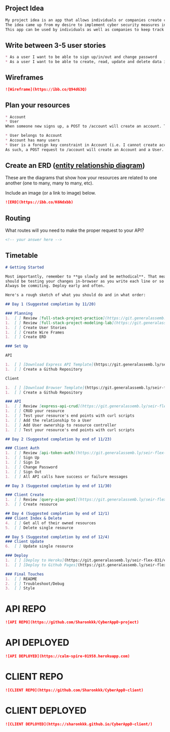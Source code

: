 ## Project Idea

```md
My project idea is an app that allows individuals or companies create checkpoint on the cybersecurity measures they have implemented into their companies or even personal lives.
The idea came up from my desire to implement cyber security measures into my personal life. 
This app can be used by individuals as well as companies to keep track of the cyber security measures they have implemented and clearly evaluate its effects.
```

## Write between 3-5 user stories


```md
* As a user I want to be able to sign up/in/out and change password
* As a user I want to be able to create, read, update and delete data in a database

```

## Wireframes


```md
![Wireframe](https://ibb.co/Q94dG3Q)
```

## Plan your resources


```md
* Account
* User
When someone new signs up, a POST to /account will create an account. The relationship between Account and User as follows:

* User belongs to Account
* Account has many users
* User is a foreign key constraint in Account (i.e. I cannot create account without a User)
As such, a POST request to /account will create an Account and a User. 

```

## Create an ERD ([entity relationship diagram](https://www.visual-paradigm.com/guide/data-modeling/what-is-entity-relationship-diagram/))

These are the diagrams that show how your resources are related to one another
(one to many, many to many, etc).

Include an image (or a link to image) below.

```md
![ERD](https://ibb.co/K6Ndxbb)
```

## Routing

What routes will you need to make the proper request to your API?

```md
<!-- your answer here -->
```

## Timetable


```md
# Getting Started

Most importantly, remember to **go slowly and be methodical**. That means you
should be testing your changes in-browser as you write each line or so of code.
Always be commiting. Deploy early and often.

Here's a rough sketch of what you should do and in what order:

## Day 1 (Suggested completion by 11/20)

### Planning
1.  [ ] Review [full-stack-project-practice](https://git.generalassemb.ly/seir-flex-831/full-stack-project-practice)
1.  [ ] Review [full-stack-project-modeling-lab](https://git.generalassemb.ly/seir-flex-831/full-stack-project-modeling-lab)
1.  [ ] Create User Stories
1.  [ ] Create Wire Frames
1.  [ ] Create ERD

### Set Up

API

1.  [ ] [Download Express API Template](https://git.generalassemb.ly/seir-flex-831/express-api-template)
1.  [ ] Create a Github Repository

Client

1.  [ ] [Download Browser Template](https://git.generalassemb.ly/seir-flex-831/browser-template)
1.  [ ] Create a Github Repository

### API
1.  [ ] Review [express-api-crud](https://git.generalassemb.ly/seir-flex-831/express-api-crud), [express-api-relationships](https://git.generalassemb.ly/seir-flex-831/express-api-relationships), and [express-api-auth](https://git.generalassemb.ly/seir-flex-831/express-api-auth)
1.  [ ] CRUD your resource
1.  [ ] Test your resource's end points with curl scripts
1.  [ ] Add the relationship to a User
1.  [ ] Add User ownership to resource controller
1.  [ ] Test your resource's end points with curl scripts

## Day 2 (Suggested completion by end of 11/23)

### Client Auth
1.  [ ] Review [api-token-auth](https://git.generalassemb.ly/seir-flex-831/jquery-ajax-token-auth)
1.  [ ] Sign Up
1.  [ ] Sign In
1.  [ ] Change Password
1.  [ ] Sign Out
1.  [ ] All API calls have success or failure messages

## Day 3 (Suggested completion by end of 11/30)

### Client Create
1.  [ ] Review [query-ajax-post](https://git.generalassemb.ly/seir-flex-831/jquery-ajax-post)
3.  [ ] Create resource

## Day 4 (Suggested completion by end of 12/1)
### Client Index & Delete
4.  [ ] Get all of their owned resources
5.  [ ] Delete single resource

## Day 5 (Suggested completion by end of 12/4)
### Client Update
6.  [ ] Update single resource

### Deploy
1.  [ ] [Deploy to Heroku](https://git.generalassemb.ly/seir-flex-831/express-api-deployment-guide)
1.  [ ] [Deploy to Github Pages](https://git.generalassemb.ly/seir-flex-831/gh-pages-deployment-guide)

### Final Touches
1.  [ ] README
2.  [ ] Troubleshoot/Debug
3.  [ ] Style
```

# API REPO

```md
![API REPO](https://github.com/Sharonkkk/CyberAppD-project)
```
# API DEPLOYED

```md
![API DEPLOYED](https://calm-spire-01958.herokuapp.com)
```

# CLIENT REPO

```md
![CLIENT REPO](https://github.com/Sharonkkk/CyberAppD-client)
```

# CLIENT DEPLOYED

```md
![CLIENT DEPLOYED](https://sharonkkk.github.io/CyberAppD-client/)
```
